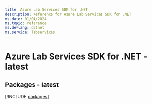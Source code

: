 ```yaml
---
title: Azure Lab Services SDK for .NET
description: Reference for Azure Lab Services SDK for .NET
ms.date: 01/04/2024
ms.topic: reference
ms.devlang: dotnet
ms.service: labservices
---
```

# Azure Lab Services SDK for .NET - latest
## Packages - latest
[!INCLUDE [packages](lab-services-index.md)]